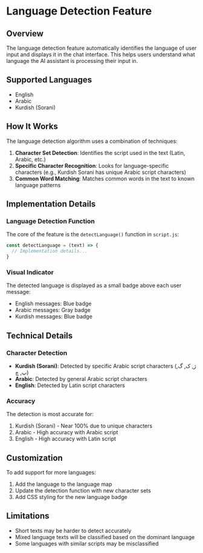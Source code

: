 # Language Detection Feature

## Overview
The language detection feature automatically identifies the language of user input and displays it in the chat interface. This helps users understand what language the AI assistant is processing their input in.

## Supported Languages
- English
- Arabic
- Kurdish (Sorani)

## How It Works
The language detection algorithm uses a combination of techniques:

1. **Character Set Detection**: Identifies the script used in the text (Latin, Arabic, etc.)
2. **Specific Character Recognition**: Looks for language-specific characters (e.g., Kurdish Sorani has unique Arabic script characters)
3. **Common Word Matching**: Matches common words in the text to known language patterns

## Implementation Details

### Language Detection Function
The core of the feature is the `detectLanguage()` function in `script.js`:

```javascript
const detectLanguage = (text) => {
  // Implementation details...
}
```

### Visual Indicator
The detected language is displayed as a small badge above each user message:
- English messages: Blue badge
- Arabic messages: Gray badge
- Kurdish messages: Blue badge

## Technical Details

### Character Detection
- **Kurdish (Sorani)**: Detected by specific Arabic script characters (ژ, ک, گ, پ, چ)
- **Arabic**: Detected by general Arabic script characters
- **English**: Detected by Latin script characters

### Accuracy
The detection is most accurate for:
1. Kurdish (Sorani) - Near 100% due to unique characters
2. Arabic - High accuracy with Arabic script
3. English - High accuracy with Latin script

## Customization
To add support for more languages:
1. Add the language to the language map
2. Update the detection function with new character sets
3. Add CSS styling for the new language badge

## Limitations
- Short texts may be harder to detect accurately
- Mixed language texts will be classified based on the dominant language
- Some languages with similar scripts may be misclassified